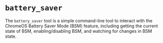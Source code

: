 # `battery_saver`

The `battery_saver` tool is a simple command-line tool to interact with the
ChromeOS Battery Saver Mode (BSM) feature, including getting the current
state of BSM, enabling/disabling BSM, and watching for changes in BSM state.

